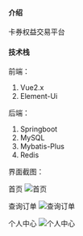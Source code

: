 #### 介绍
卡券权益交易平台

#### 技术栈
前端：
1. Vue2.x
2. Element-Ui

后端：
1. Springboot
2. MySQL
3. Mybatis-Plus
4. Redis

界面截图：

首页
![首页](https://ghproxy.net/raw.githubusercontent.com/myfieewifi/cardcoupon/main/images/1.png "首页")

查询订单
![查询订单](https://ghproxy.net/raw.githubusercontent.com/myfieewifi/cardcoupon/main/images/2.png "查询订单")

个人中心
![个人中心](https://ghproxy.net/raw.githubusercontent.com/myfieewifi/cardcoupon/main/images/3.png "个人中心")
